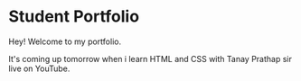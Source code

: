 # Student Portfolio

Hey! Welcome to my portfolio.

It's coming up tomorrow when i learn HTML and CSS with Tanay Prathap sir live on YouTube.